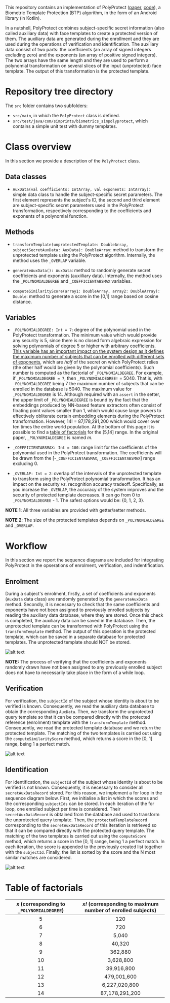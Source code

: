 This repository contains an implementation of PolyProtect ([paper](https://arxiv.org/abs/2110.00434), [code](https://gitlab.idiap.ch/bob/bob.paper.polyprotect_2021)), a Biometric Template Protection (BTP) algorithm, in the form of an Android library (in Kotlin).

In a nutshell, PolyProtect combines subject-specific secret information (also called auxiliary data) with face templates to create a protected version of them. The auxiliary data are generated during the enrollment and they are used during the operations of verification and identification. 
The auxiliary data consist of two parts: the coefficients (an array of signed integers excluding zero) and the exponents (an array of positive signed integers). The two arrays have the same length and they are used to perform a polynomial transformation on several slices of the input (unprotected) face template. 
The output of this transformation is the protected template.

# Repository tree directory

The ```src``` folder contains two subfolders:
- ```src/main```, in which the ```PolyProtect``` class is defined.
- ```src/test/java/com/simprints/biometrics_simpolyprotect```, which contains a simple unit test with dummy templates.

# Class overview 

In this section we provide a description of the ```PolyProtect``` class.

## Data classes

- ```AuxData(val coefficients: IntArray, val exponents: IntArray)```: simple data class to handle the subject-specific secret parameters. The first element represents the subject's ID, the second and third element are subject-specific secret parameters used in the PolyProtect transformation, respectively corresponding to the coefficients and exponents of a polynomial function.

## Methods

- ```transformTemplate(unprotectedTemplate: DoubleArray, subjectSecretAuxData: AuxData): DoubleArray```: method to transform the unprotected template using the PolyProtect algorithm. Internally, the method uses the ```_OVERLAP``` variable.

- ```generateAuxData(): AuxData```: method to randomly generate secret coefficients and exponents (auxiiliary data). Internally, the method uses the ```_POLYNOMIALDEGREE``` and ```_COEFFICIENTABSMAX``` variables.

- ```computeSimilarityScore(array1: DoubleArray, array2: DoubleArray): Double```: method to generate a score in the [0,1] range based on cosine distance.

## Variables

- ```_POLYNOMIALDEGREE: Int = 7```: degree of the polynomial used in the PolyProtect transformation. The minimum value which would provide any security is 5, since there is no closed form algebraic expression for solving polynomials of degree 5 or higher with arbitrary coefficients.
  <ins>This variable has an important impact on the system design as it defines the maximum number of subjects that can be enrolled with different sets of exponents</ins>, which are *half* of the secret on which PolyProtect relies (the other half would be given by the polynomial coefficients). Such number is computed as the factorial of ```_POLYNOMIALDEGREE```. For example, if ```_POLYNOMIALDEGREE = 7```, then ```_POLYNOMIALDEGREE!``` = 5040. That is, with ```_POLYNOMIALDEGREE``` being 7 the maximum number of subjects that can be enrolled in the database is 5040. The maximum value for ```_POLYNOMIALDEGREE``` is 14. Although required with an ```assert``` in the setter, the upper limit of ```_POLYNOMIALDEGREE``` is bound by the fact that the embeddings produced by NN-based feature extractors often consist of floating point values smaller than 1, which would cause large powers to effectively obliterate certain embedding elements during the PolyProtect transformation. However, 14! = 87,178,291,200 which would cover over ten times the entire world population.
  At the bottom of this page it is possible to find a [table of factorials](#table-of-factorials) for the [5,14] range. In the original paper, ```_POLYNOMIALDEGREE``` is named *m*.

- ```_COEFFICIENTABSMAX: Int = 100```: range limit for the coefficients of the polynomial used in the PolyProtect transformation. The coefficients will be drawn from the [-```_COEFFICIENTABSMAX```, ```_COEFFICIENTABSMAX```] range excluding 0.

- ```_OVERLAP: Int = 2```: overlap of the intervals of the unprotected template to transform using the PolyProtect polynomial transformation. It has an impact on the security _vs._ recognition accuracy tradeoff. Specifically, as you increase the ```_OVERLAP```, the accuracy of the system improves and the security of protected template decreases. It can go from 0 to ```_POLYNOMIALDEGREE``` - 1. The safest options would be: {0, 1, 2, 3}.

**NOTE 1**: All three variables are provided with getter/setter methods.

**NOTE 2**: The size of the protected templates depends on ```_POLYNOMIALDEGREE``` and ```_OVERLAP```.

# Workflow

In this section we report the sequence diagrams are included for integrating PolyProtect in the opserations of enrolment, verification, and indentification.

## Enrolment

During a subject's enrolment, firstly, a set of coefficients and exponents (```AuxData``` data class) are randomly generated by the ```generateAuxData``` method. 
Secondly, it is necessary to check that the same coefficients and exponents have not been assigned to previously enrolled subjects by reading the auxiliary data database, where they are stored.
Once this check is completed, the auxiliary data can be saved in the database. Then, the unprotected template can be transformed with PolyProtect using the ```transformTemplate``` method. The output of this operation is the protected template, which can be saved in a separate database for protected templates.
The unprotected template should NOT be stored.

![alt text](images/Enrolment.png)

**NOTE:** The process of verifying that the coefficients and exponents randomly drawn have not been assigned to any previously enrolled subject does not have to necessarily take place in the form of a while loop.

## Verification

For verification, the ```subjectId``` of the subject whose identity is about to be verified is known. Consequently, we read the auxiliary data database to obtain the corresponding ```AuxData```.
Then, we transform the unprotected query template so that it can be compared directly with the protected reference (enrolment) template with the ```transformTemplate``` method. Consequently, we read the protected template database and we return the protected template.
The matching of the two templates is carried out using the ```computeSimilarityScore``` method, which returns a score in the [0, 1] range, being 1 a perfect match.

![alt text](images/Verification.png)

## Identification 

For identification, the ```subjectId``` of the subject whose identity is about to be verified is not known. Consequently, it is necessary to consider all ```secretAuxDataRecord``` stored. For this reason, we implement a for loop in the sequence diagram below. First, we initialise a list in which the scores and the corresponding ```subjectIds``` can be stored. In each iteration of the for loop, one enrolled subject per time is considered.
Their ```secretAuxDataRecord``` is obtained from the database and used to transform the unprotected query template.
Then, the ```protectedTemplateRecord``` corresponding to the ```secretAuxDataRecord``` of this iteration is retrieved so that it can be compared directly with the protected query template. 
The matching of the two templates is carried out using the ```computeScore``` method, which returns a score in the [0, 1] range, being 1 a perfect match. In each iteration, the score is appended to the previously created list together with the ```subjectId```.
Finally, the list is sorted by the score and the N most similar matches are considered.

![alt text](images/Identification.png)

# Table of factorials

| *x* (corresponding to ```_POLYNOMIALDEGREE```) | *x!* (corresponding to maximum number of enrolled subjects) |
| :------: | :----: |
| 5 | 120 |
| 6 | 720 |
| 7 | 5,040 |
| 8 | 40,320 |
| 9 | 362,880 |
| 10 | 3,628,800 |
| 11 | 39,916,800 |
| 12 | 479,001,600 |
| 13 | 6,227,020,800 |
| 14 | 87,178,291,200 |
